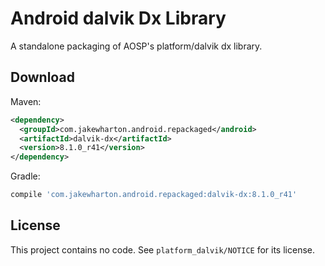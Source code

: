 Android dalvik Dx Library
=========================

A standalone packaging of AOSP's platform/dalvik dx library.


Download
--------

Maven:

```xml
<dependency>
  <groupId>com.jakewharton.android.repackaged</android>
  <artifactId>dalvik-dx</artifactId>
  <version>8.1.0_r41</version>
</dependency>
```

Gradle:

```groovy
compile 'com.jakewharton.android.repackaged:dalvik-dx:8.1.0_r41'
```


License
-------

This project contains no code. See `platform_dalvik/NOTICE` for its license.

